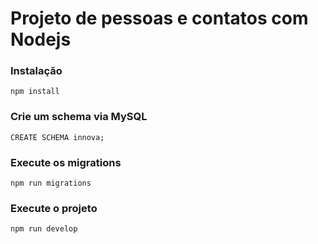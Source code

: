 # Projeto de pessoas e contatos com Nodejs

### Instalação
```
npm install
```

### Crie um schema via MySQL
```
CREATE SCHEMA innova;
```

### Execute os migrations
```
npm run migrations
```

### Execute o projeto
```
npm run develop
```